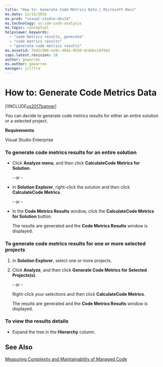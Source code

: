 ```yaml
---
title: "How to: Generate Code Metrics Data | Microsoft Docs"
ms.date: 11/15/2016
ms.prod: "visual-studio-dev14"
ms.technology: vs-ide-code-analysis
ms.topic: conceptual
helpviewer_keywords: 
  - "code metrics results, generate"
  - "code metrics results"
  - "generate code metrics results"
ms.assetid: 7bd2c906-ee9c-484a-9550-4cddecc8f042
caps.latest.revision: 18
author: gewarren
ms.author: gewarren
manager: jillfra
---
```

# How to: Generate Code Metrics Data
[!INCLUDE[vs2017banner](../includes/vs2017banner.md)]

You can decide to generate code metrics results for either an entire solution or a selected project.  
  
 **Requirements**  
  
 Visual Studio Enterprise  
  
### To generate code metrics results for an entire solution  
  
-   Click **Analyze menu**, and then click **CalculateCode Metrics for Solution**.  
  
     \- or -  
  
-   In **Solution Explorer**, right-click the solution and then click **CalculateCode Metrics**.  
  
     \- or -  
  
-   In the **Code Metrics Results** window, click the **CalculateCode Metrics for Solution** button.  
  
     The results are generated and the **Code Metrics Results** window is displayed.  
  
### To generate code metrics results for one or more selected projects  
  
1. In **Solution Explorer**, select one or more projects.  
  
2. Click **Analyze**, and then click **Generate Code Metrics for Selected Projects(s)**.  
  
    \- or -  
  
    Right-click your selections and then click **CalculateCode Metrics**.  
  
   The results are generated and the **Code Metrics Results** window is displayed.  
  
### To view the results details  
  
-   Expand the tree in the **Hierarchy** column.  
  
## See Also  
 [Measuring Complexity and Maintainability of Managed Code](../code-quality/measuring-complexity-and-maintainability-of-managed-code.md)
